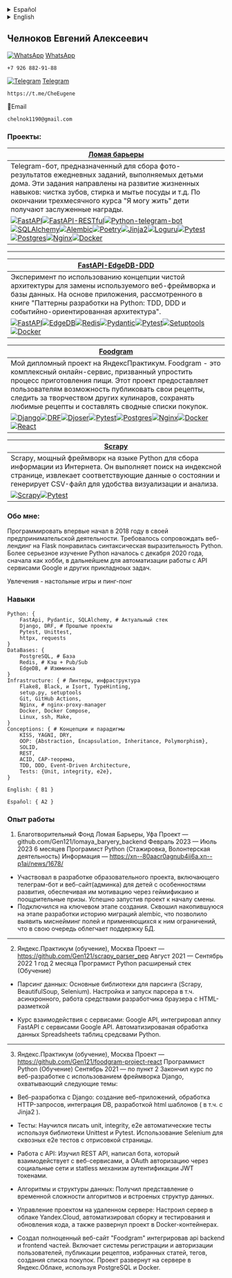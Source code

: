 <details>
  <summary>Español</summary>

## Chelnokov Eugeny
[WhatsApp](https://wa.me/qr/L5UWXBK4PVP5N1)  
```
+7 926 882-91-88
```

[Telegram](https://t.me/CheEugene)
```
https://t.me/CheEugene
```

:email: Correo electrónico
```
chelnok1190@gmail.com
```


### About Me:
Comencé a programar por primera vez en 2018 en mi emprendimiento. Se requería mantener un weblending en Flask me gustó la expresividad sintáctica de Python.
Estudio más serio de Python comenzó en diciembre de 2020, primero como un hobby, más tarde para automatizar el trabajo con los servicios de Google API y otras tareas aplicadas.

Aficiones - juegos de mesa y ping pong.

### Habilidades
```
Python: {
    FastApi, Pydantic, SQLAlchemy, ## Pila actual
    Django, DRF, ### Proyectos anteriores
    Pytest, Unittest,
    httpx, requests
}
Bases de datos: {
    PostgreSQL, # Base de datos
    Redis, # Caché + Pub/Sub
    EdgeDB, # Raisin
}
Infraestructura: { # Linters, Infraestructura
    Flake8, Black, e Isort, TypeHinting,
    setup.py, setuptools
    Git, GitHub Acciones,
    Nginx, # nginx-proxy-manager
    Docker, Docker Compose,
    Linux, ssh, Make,
}
Conceptos: { # Conceptos y paradigmas
    BESO, YAGNI, SECO,
    POO: { # Abstracción, Encapsulación, Herencia, Polimorfismo},
    SOLID,
    REST,
    ACID, Teorema CAP,
    TDD, DDD, Arquitectura dirigida por eventos,
    Pruebas: {Unidad, integridad, e2e},
}

English: { B1 }

Español: { A2 }
```

### Proyecto en curso
Un experimento para utilizar el concepto de arquitectura limpia para reemplazar el framework web y la base de datos en uso.
[FastAPI-EdgeDB-DDD](https://github.com/Gen121/Fastapi-EdgeDB-DDD)


### Experiencia laboral
1. Fundación benéfica Rompiendo Barreras, Ufa. 
Proyecto - github.com/Gen121/lomaya_baryery_backend
Febrero 2023 - Julio 2023 6 meses
Programador Python (Prácticas, Voluntariado)
Información - https://xn--80aacr0agnub4ii6a.xn--p1ai/news/1678/

- Participé en el desarrollo de un proyecto educativo que incluía un bot de telegram y un sitio web(admin) para niños con necesidades especiales, proporcionándoles motivación a través de la gamificación y premios de incentivo. Lanzamiento con éxito del proyecto a tiempo para el inicio del turno.
- Conectados en una fase clave de la creación. Aplastado el historial acumulado de migraciones del alambique durante la fase de desarrollo, lo que permite identificar los errores de denominación de los campos y las restricciones aplicadas a los mismos, lo que a su vez facilita el mantenimiento de la BD.
---

2. Yandex.Praktikum (formación), Moscú
Proyecto - https://github.com/Gen121/scrapy_parser_pep
Agosto 2021 - Septiembre 2022 1 año 2 meses
Programador Python Extended Stack (Formación)

- Análisis de datos: Bibliotecas básicas de análisis (Scrapy, BeautifulSoup, Selenium). Configuración y ejecución de un analizador sintáctico, incluido analizador asíncrono, trabajo con marcado HTML utilizando herramientas de desarrollador de navegador.

- Curso de interacción con los servicios: Google API, integrado FastAPI appku con los servicios de Google API. Procesamiento automatizado de datos de tablas de hojas de cálculo con herramientas de Python.
---

3. Yandex.Praktikum (formación), Moscú.
Proyecto - https://github.com/Gen121/foodgram-project-react
Programador Python (Formación)
Septiembre 2021 - al punto 2 Completado un curso sobre desarrollo web utilizando Django framework, que abarca los siguientes temas:

- Desarrollo web con Django: creación de aplicaciones web, manejo de peticiones HTTP, integración DB, desarrollo de plantillas html ( incluyendo c Jinja2).

- Pruebas: Aprender a escribir pruebas automatizadas unitarias, de integridad y e2e utilizando las librerías Unittest y Pytest. Uso de Selenium para pruebas e2e de extremo a extremo con renderizado de páginas.

- Trabajo con APIs: Aprendí REST API, escribí un bot que interactúa con servicios web, y autorización OAuth a través de redes sociales y mecanismo de autenticación sin estado JWT tokens.

- Algoritmos y estructuras de datos: Comprensión de la complejidad temporal de los algoritmos y las estructuras de datos integradas.

- Gestión de proyectos en un servidor remoto: Configuración de un servidor en Yandex.Cloud, construcción y pruebas automatizadas y actualizaciones de código, y despliegue del proyecto en contenedores Docker.

- Creación de un sitio web completo "Foodgram" integrando partes de backend y frontend api. Incluye sistemas de registro y autorización de usuarios, publicación de recetas, artículos favoritos, etiquetas, creación de listas de la compra. El proyecto está desplegado en un servidor en Yandex.Cloud usando PostgreSQL y Docker.

</details>




<details>
  <summary>English</summary>

## Chelnokov Evgeny Alekseevich
[WhatsApp](https://wa.me/qr/L5UWXBK4PVP5N1)  
```
+7 926 882-91-88
```

[Telegram](https://t.me/CheEugene)
```
https://t.me/CheEugene
```

:email:Email
```
chelnok1190@gmail.com
```


### About Me:
Started programming for the first time in 2018 in my entrepreneurial endeavors. Was required to maintain a weblending in Flask liked the syntactic expressiveness of Python.
More serious study of Python began in December 2020, first as a hobby, later to automate work with Google API services and other applied tasks.

Hobbies - board games and ping pong.

### Skills
```
Python: {
    FastApi, Pydantic, SQLAlchemy, # Actual stack
    Django, DRF, ### Past projects
    Pytest, Unittest,
    httpx, requests
}
DataBases: {
    PostgreSQL, # Database
    Redis, # Cache + Pub/Sub
    EdgeDB, # Raisin
}
Infrastructure: { # Linters, Infrastructure
    Flake8, Black, and Isort, TypeHinting,
    setup.py, setuptools
    Git, GitHub Actions,
    Nginx, # nginx-proxy-manager
    Docker, Docker Compose,
    Linux, ssh, Make,
}
Conceptions: { # Concepts and paradigms
    KISS, YAGNI, DRY,
    OOP: { # Abstraction, Encapsulation, Inheritance, Polymorphism},
    SOLID,
    REST,
    ACID, CAP Theorem,
    TDD, DDD, Event-Driven Architecture,
    Tests: {Unit, integrity, e2e},
}

English: { B1 }

Español: { A2 }
```

### Project in progress
An experiment to use the concept of clean architecture to replace the web framework and database in use.
[FastAPI-EdgeDB-DDD](https://github.com/Gen121/Fastapi-EdgeDB-DDD)


### Work Experience
1. Charitable Foundation Breaking Barriers, Ufa. 
Project - github.com/Gen121/lomaya_baryery_backend
February 2023 - July 2023 6 months
Python Programmer (Internship, Volunteering)
Information - https://xn--80aacr0agnub4ii6a.xn--p1ai/news/1678/

- Participated in the development of an educational project including a telegram bot and website(admin) for children with developmental disabilities, providing them with motivation through gamification and incentive prizes. Successfully launched the project in time for the start of the shift.
- Connected at a key stage of creation. Squashed the accumulated history of alembic migrations during the development phase, allowing for the identification of misnaming of fields and the constraints applied to them, which in turn facilitates database maintenance.
---

2. Yandex.Praktikum (training), Moscow
Project - https://github.com/Gen121/scrapy_parser_pep
August 2021 - September 2022 1 year 2 months
Python Extended Stack Programmer (Training)

- Data parsing: Basic parsing libraries (Scrapy, BeautifulSoup, Selenium). Setting up and running a parser, including asynchronous parser, working with HTML markup using browser developer tools

- Interaction with services: Google API, integrated FastAPI appku with Google API services. Automated processing of Spreadsheets table data with Python tools.
---

3. Yandex.Praktikum (training), Moscow.
Project - https://github.com/Gen121/foodgram-project-react
Python Programmer (Training)
September 2021 - to point 2 Completed a course on web development using Django framework, covering the following topics:

- Web development with Django: creating web applications, handling HTTP requests, DB integration, html template development ( including c Jinja2 ).

- Tests: Learned to write unit, integrity, e2e automated tests using Unittest and Pytest libraries. Using Selenium for end-to-end e2e tests with page rendering.

- Working with APIs: Learned REST API, wrote a bot that interacts with web services, and OAuth authorization through social networks and statless authentication mechanism JWT tokens.

- Algorithms and Data Structures: Gained an understanding of the time complexity of algorithms and embedded data structures.

- Project management on a remote server: Configured a server in Yandex.Cloud, automated building and testing and code updates, and deployed the project in Docker containers.

- Created a full-fledged website "Foodgram" integrating api backend and frontend parts. Includes user registration and authorization systems, publication of recipes, favorite articles, tags, creation of shopping list. The project is deployed on a server in Yandex.Cloud using PostgreSQL and Docker.

</details>





## Челноков Евгений Алексеевич
[![WhatsApp][WhatsApp-badge]][WhatsApp-url] [WhatsApp](https://wa.me/qr/L5UWXBK4PVP5N1)
```
+7 926 882-91-88
```

[![Telegram][Telegram-badge]][Telegram-url] [Telegram](https://t.me/CheEugene)
```
https://t.me/CheEugene
```

:email:Email
```
chelnok1190@gmail.com
```
### Проекты: <!-- [![][-badge]][-url] -->

| [Ломая барьеры](https://github.com/Gen121/lomaya_baryery_backend/edit/develop/README.md) |
|-------------|
| Telegram-бот, предназначенный для сбора фото-результатов ежедневных заданий, выполняемых детьми дома. Эти задания направлены на развитие жизненных навыков: чистка зубов, стирка и мытье посуды и т.д. По окончании трехмесячного курса "Я могу жить" дети получают заслуженные награды.
 [![FastAPI][FastAPI-badge]][FastAPI-url][![FastAPI-RESTful][FastAPI-RESTful-badge]][FastAPI-RESTful-url][![Python-telegram-bot][Python-telegram-bot-badge]][Python-telegram-bot-url][![SQLAlchemy][SQLAlchemy-badge]][SQLAlchemy-url][![Alembic][Alembic-badge]][Alembic-url][![Poetry][Poetry-badge]][Poetry-url][![Jinja2][Jinja2-badge]][Jinja2-url][![Loguru][Loguru-badge]][Loguru-url][![Pytest][Pytest-badge]][Pytest-url][![Postgres][Postgres-badge]][Postgres-url][![Nginx][Nginx-badge]][Nginx-url][![Docker][Docker-badge]][Docker-url]|
---

| [FastAPI-EdgeDB-DDD](https://github.com/Gen121/Fastapi-EdgeDB-DDD) |
|-------------|
| Эксперимент по использованию концепции чистой архитектуры для замены используемого веб-фреймворка и базы данных. На основе приложения, рассмотренного в книге "Паттерны разработки на Python: TDD, DDD и событийно-ориентированная архитектура".
[![FastAPI][FastAPI-badge]][FastAPI-url][![EdgeDB][EdgeDB-badge]][EdgeDB-url][![Redis][Redis-badge]][Redis-url][![Pydantic][Pydantic-badge]][Pydantic-url][![Pytest][Pytest-badge]][Pytest-url][![Setuptools][Setuptools-badge]][Setuptools-url][![Docker][Docker-badge]][Docker-url]|


| [Foodgram](https://github.com/Gen121/foodgram-project-react) |
|-------------|
| Мой дипломный проект на ЯндексПрактикум. Foodgram - это комплексный онлайн-сервис, призванный упростить процесс приготовления пищи. Этот проект предоставляет пользователям возможность публиковать свои рецепты, следить за творчеством других кулинаров, сохранять любимые рецепты и составлять сводные списки покупок.
[![Django][Django-badge]][Django-url][![DRF][DRF-badge]][DRF-url][![Djoser][Djoser-badge]][Djoser-url][![Pytest][Pytest-badge]][Pytest-url][![Postgres][Postgres-badge]][Postgres-url][![Nginx][Nginx-badge]][Nginx-url][![Docker][Docker-badge]][Docker-url][![React][React-badge]][React-url]|

| [Scrapy](https://github.com/Gen121/scrapy_parser_pep) |
|-------------|
| Scrapy, мощный фреймворк на языке Python для сбора информации из Интернета. Он выполняет поиск на индексной странице, извлекает соответствующие данные о состоянии и генерирует CSV-файл для удобства визуализации и анализа.
[![Scrapy][Scrapy-badge]][Scrapy-url][![Pytest][Pytest-badge]][Pytest-url]|


### Обо мне:
Программировать впервые начал в 2018 году в своей предпринимательской деятельности. Требовалось сопровождать веб-лендинг на Flask понравилась синтаксическая выразительность Python.
Более серьезное изучение Python началось с декабря 2020 года, сначала как хобби, в дальнейшем для автоматизации работы с API сервисами Google и других прикладноых задач.

Увлечения - настольные игры и пинг-понг

### Навыки
```
Python: {
    FastApi, Pydantic, SQLAlchemy, # Актуальный стек
    Django, DRF, # Прошлые проекты
    Pytest, Unittest,
    httpx, requests
}
DataBases: {
    PostgreSQL, # База
    Redis, # Кэш + Pub/Sub
    EdgeDB, # Изюминка
}
Infrastructure: { # Линтеры, инфраструктура
    Flake8, Black, и Isort, TypeHinting,
    setup.py, setuptools
    Git, GitHub Actions,
    Nginx, # nginx-proxy-manager
    Docker, Docker Compose,
    Linux, ssh, Make,
}
Conceptions: { # Концепции и парадигмы
    KISS, YAGNI, DRY,
    OOP: {Abstraction, Encapsulation, Inheritance, Polymorphism},
    SOLID,
    REST,
    ACID, CAP-теорема,
    TDD, DDD, Event-Driven Architecture,
    Tests: {Unit, integrity, e2e},
}

English: { B1 }

Español: { A2 }
```



### Опыт работы
1. Благотворительный Фонд Ломая Барьеры, Уфа 
Проект — github.com/Gen121/lomaya_baryery_backend
Февраль 2023 — Июль 2023 6 месяцев
Програмист Python (Стажировка, Волонтерская деятельность)
Информация — https://xn--80aacr0agnub4ii6a.xn--p1ai/news/1678/

- Участвовал в разработке образовательного проекта, включающего телеграм-бот и веб-сайт(админка) для детей с особенностями развития, обеспечивая им мотивацию через геймификаию и поощрительные призы. Успешно запустив проект к началу смены.
- Подключился на ключевом этапе создания. Сквошил накопившуюся на этапе разработки историю миграций alembic, что позволило выявить миснейминг полей и применяющихся к ним ограничений, что в свою очередь облегчает поддержку БД.
---

2. Яндекс.Практикум (обучение), Москва
Проект — https://github.com/Gen121/scrapy_parser_pep
Август 2021 — Сентябрь 2022 1 год 2 месяца
Програмист Python расширеный стек (Обучение)

- Парсинг данных: Основные библиотеки для парсинга (Scrapy, BeautifulSoup, Selenium). Настройка и запуск парсера в т.ч. асинхронного, работа средствами разработчика браузера с HTML-разметкой

- Курс взаимодействия с сервисами: Google API, интегрировал аппку FastAPI с сервисами Google API. Автоматизированая обработка данных Spreadsheets таблиц средсвами Python.
---

3. Яндекс.Практикум (обучение), Москва
Проект — https://github.com/Gen121/foodgram-project-react
Программист Python (Обучение)
Сентябрь 2021 — по пункт 2 Закончил курс по веб-разработке с использованием фреймворка Django, охватывающий следующие темы:

- Веб-разработка с Django: создание веб-приложений, обработка HTTP-запросов, интеграция DB, разработкой html шаблонов ( в т.ч. c Jinja2 ).

- Тесты: Научился писать unit, integrity, e2e автоматические тесты используя библиотеки Unittest и Pytest. Использование Selenium для сквозных e2e тестов с отрисовкой страницы.

- Работа с API: Изучил REST API, написал бота, который взаимодействует с веб-сервисами, а OAuth авторизацию через социальные сети и statless механизм аутентификации JWT токенами.

- Алгоритмы и структуры данных: Получил представление о временной сложности алгоритмов и встроеных структур данных.

- Управление проектом на удаленном сервере: Настроил сервер в облаке Yandex.Cloud, автоматизировал сборку и тестирования и обновления кода, а также развернул проект в Docker-контейнерах.

- Создал полноценный веб-сайт "Foodgram" интегрировав api backend и frontend частей. Включает системы регистрации и авторизации пользователей, публикации рецептов, избранных статей, тегов, создания списка покупок. Проект развернут на сервере в Яндекс.Облаке, используя PostgreSQL и Docker.

<!-- MARKDOWN LINKS & BADGES  [![][-badge]][-url]   -->

[FastAPI-url]: https://fastapi.tiangolo.com/
[FastAPI-badge]: https://img.shields.io/badge/FastAPI-005571?style=for-the-badge&logo=fastapi

[Django-url]: https://www.django-rest-framework.org/
[Django-badge]: https://img.shields.io/badge/django-0c4b33?style=for-the-badge&logo=django&logoColor=ffffff

[DRF-url]: https://www.djangoproject.com/
[DRF-badge]: https://img.shields.io/badge/Django%20REST%20framework-2c2c2c?style=for-the-badge&logo=django&logoColor=900202

[Djoser-url]: https://github.com/sunscrapers/djoser
[Djoser-badge]: https://img.shields.io/badge/Djoser-2c2c2c?style=for-the-badge&logo=django&logoColor=900202

[Python-telegram-bot-url]: https://github.com/python-telegram-bot/python-telegram-bot
[Python-telegram-bot-badge]: https://img.shields.io/badge/python--telegram--bot-2CA5E0?style=for-the-badge&logo=python

[Postgres-url]: https://www.postgresql.org/
[Postgres-badge]: https://img.shields.io/badge/postgres-%23316192.svg?style=for-the-badge&logo=postgresql&logoColor=white

[Nginx-url]: https://nginx.org
[Nginx-badge]: https://img.shields.io/badge/nginx-%23009639.svg?style=for-the-badge&logo=nginx&logoColor=white

[Redis-url]: https://redis.com/
[Redis-badge]: https://img.shields.io/badge/redis-%23DD0031.svg?style=for-the-badge&logo=redis&logoColor=white

[SQLAlchemy-url]: https://sqlalchemy.org/
[SQLAlchemy-badge]: https://img.shields.io/badge/sqlalchemy-778877?style=for-the-badge&logo=python&logoColor=d71f00

[Alembic-url]: https://sqlalchemy.org/
[Alembic-badge]: https://img.shields.io/badge/alembic-778877?style=for-the-badge&logo=python&logoColor=d71f00

[WhatsApp-url]: https://wa.me/qr/L5UWXBK4PVP5N1
[WhatsApp-badge]: https://img.shields.io/badge/WhatsApp-25D366?style=for-the-badge&logo=whatsapp&logoColor=white

[Telegram-url]: https://https://t.me/CheEugene
[Telegram-badge]: https://img.shields.io/badge/Telegram-2CA5E0?style=for-the-badge&logo=telegram&logoColor=white

[Docker-url]: https://www.docker.com/
[Docker-badge]: https://img.shields.io/badge/docker-%230db7ed.svg?style=for-the-badge&logo=docker&logoColor=white

[GitHub-Actions-url]: https://github.com/features/actions
[GitHub-Actions-badge]: https://img.shields.io/badge/github%20actions-%232671E5.svg?style=for-the-badge&logo=githubactions&logoColor=white

[Poetry-url]: https://python-poetry.org/
[Poetry-badge]: https://img.shields.io/badge/Poetry-5a7db3?style=for-the-badge&logo=python&logoColor=00c9f6

[FastAPI-RESTful-url]: https://fastapi-restful.netlify.app/
[FastAPI-RESTful-badge]: https://img.shields.io/badge/FastAPI%20RESTful-4cae4f?style=for-the-badge&logo=fastapi&logoColor=white

[Jinja2-url]: https://pypi.org/project/Jinja2/
[Jinja2-badge]: https://img.shields.io/badge/Jinja2-373737?style=for-the-badge&logo=python&logoColor=a81b1b

[Loguru-url]: https://github.com/Delgan/loguru
[Loguru-badge]: https://img.shields.io/badge/Loguru-333333?style=for-the-badge&logo=python&logoColor=f99e2b

[EdgeDB-url]: https://www.edgedb.com/
[EdgeDB-badge]: https://img.shields.io/badge/EdgeDB-0CCB93?style=for-the-badge

[Pydantic-url]: https://docs.pydantic.dev/latest/
[Pydantic-badge]: https://img.shields.io/badge/pydantic-e92063?style=for-the-badge&logo=python&logoColor=ffffff


[Pytest-url]: https://docs.pytest.org/en/7.4.x/
[Pytest-badge]: https://img.shields.io/badge/pytest-696969?style=for-the-badge&logo=python&logoColor=6fc8ee

[Setuptools-url]: https://github.com/pypa/setuptools
[Setuptools-badge]: https://img.shields.io/badge/setuptools-6a6a6a?style=for-the-badge&logo=python&logoColor=ffe244

[React-url]: https://react.dev/
[React-badge]: https://img.shields.io/badge/react-%2320232a.svg?style=for-the-badge&logo=react&logoColor=%2361DAFB

[Scrapy-url]: https://scrapy.org/
[Scrapy-badge]: https://img.shields.io/badge/Scrapy-60a839?style=for-the-badge&logo=python&logoColor=d1d2d3
